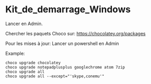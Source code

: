 # Kit_de_demarrage_Windows

Lancer en Admin.

Chercher les paquets Choco sur: https://chocolatey.org/packages

Pour les mises à jour: Lancer un powershell en Admin

Example: 

    choco upgrade chocolatey
    choco upgrade notepadplusplus googlechrome atom 7zip
    choco upgrade all
    choco upgrade all --except="'skype,conemu'"

